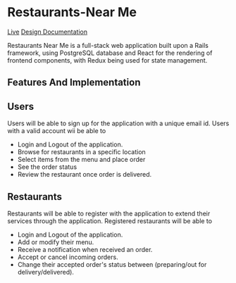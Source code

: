 # Restaurants-Near Me
[Live]()
[Design Documentation](https://github.com/Meenakshi-Anand/Restaurants-Near-Me/wiki)

Restaurants Near Me is a full-stack web application built upon a Rails framework, using PostgreSQL database and React for the rendering of frontend components, with Redux being used for state management.

## Features And Implementation

## Users

Users will be able to sign up for the application with a unique email id.
Users with a valid account wii be able to  
* Login and Logout of the application.
* Browse for restaurants in a specific location
* Select items from the menu and place order
* See the order status
* Review the restaurant once order is delivered.

## Restaurants

Restaurants will be able to register with the application to extend their services through the application.
Registered restaurants will be able to
* Login and Logout of the application.
* Add or modify their menu.
* Receive a notification when received an order.
* Accept or cancel incoming orders.
* Change their accepted order's status between (preparing/out for delivery/delivered).
